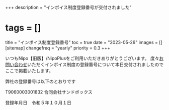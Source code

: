 +++
description = "インボイス制度登録番号が交付されました"
# tags = []
title = "インボイス制度登録番号"
toc = true
date = "2023-05-26"
images = []
[sitemap]
  changefreq = "yearly"
  priority = 0.3
+++

いつもNipo【旧版】/NipoPlusをご利用いただきありがとうございます。
度々<a href="/others/inquery/">お問い合わせ</a>いただくインボイス制度の登録番号について本日交付されましたのでここで掲載いたします。


弊社の登録番号は以下のとおりです

T9060003001832
合同会社サンドボックス

登録年月日　令和５年１０月１日
